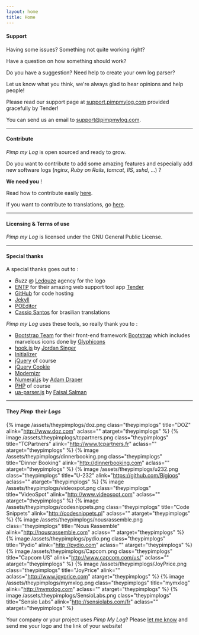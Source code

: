 ```yaml
---
layout: home
title: Home
---
```


#### Support

Having some issues? Something not quite working right?

Have a question on how something should work?

Do you have a suggestion? Need help to create your own log parser?

Let us know what you think, we're always glad to hear opinions and help people!

Please read our support page at [support.pimpmylog.com](http://support.pimpmylog.com) provided gracefully by Tender!

You can send us an email to [support@pimpmylog.com](mailto:support@pimpmylog.com).

---

#### Contribute

*Pimp my Log* is open sourced and ready to grow.

Do you want to contribute to add some amazing features and especially add new software logs (*nginx*, *Ruby on Rails*, *tomcat*, *IIS*, *sshd*, ...) ?

**We need you** !

Read how to contribute easily [here](/developer/).

If you want to contribute to translations, go [here](https://poeditor.com/join/project?hash=b767ddcd3dcd545253717a12d3fabfa1).

---

#### Licensing & Terms of use

*Pimp my Log* is licensed under the GNU General Public License.

---

#### Special thanks

A special thanks goes out to :

* *Buzz* @ [Ledouze](http://www.ledouze.fr) agency for the logo
* [ENTP](http://entp.com/) for their amazing web support tool app [Tender](http://tenderapp.com/)
* [GitHub](http://github.com) for code hosting
* [Jekyll](http://jekyllrb.com)
* [POEditor](http://poeditor.com)
* [Cassio Santos](http://www.cassiosantos.com) for brasilian translations

*Pimp my Log* uses these tools, so really thank you to :

* [Bootstrap Team](https://github.com/twbs?tab=members) for their front-end framework [Bootstrap](http://getbootstrap.com/) which includes marvelous icons done by [Glyphicons](http://glyphicons.com/)
* [hook.js](http://usehook.com/) by [Jordan Singer](https://github.com/jordansinger)
* [Initializer](http://www.initializr.com/)
* [jQuery](http://jquery.com/) of course
* [jQuery Cookie](https://github.com/carhartl/jquery-cookie)
* [Modernizr](http://modernizr.com/)
* [Numeral.js](http://numeraljs.com/) by [Adam Draper](https://github.com/adamwdraper)
* [PHP](http://www.php.net) of course
* [ua-parser.js](http://faisalman.github.io/ua-parser-js/) by [Faisal Salman](https://github.com/faisalman)

---

#### They *Pimp*&nbsp;&nbsp;their *Logs*

{% image /assets/theypimplogs/doz.png class="theypimplogs" title="DOZ" alink="http://www.doz.com" aclass="" atarget="theypimplogs" %}
{% image /assets/theypimplogs/tcpartners.png class="theypimplogs" title="TCPartners" alink="http://www.tcpartners.fr" aclass="" atarget="theypimplogs" %}
{% image /assets/theypimplogs/dinnerbooking.png class="theypimplogs" title="Dinner Booking" alink="http://dinnerbooking.com" aclass="" atarget="theypimplogs" %}
{% image /assets/theypimplogs/u232.png class="theypimplogs" title="U-232" alink="https://github.com/Bigjoos" aclass="" atarget="theypimplogs" %}
{% image /assets/theypimplogs/videospot.png class="theypimplogs" title="VideoSpot" alink="http://www.videospot.com" aclass="" atarget="theypimplogs" %}
{% image /assets/theypimplogs/codesnippets.png class="theypimplogs" title="Code Snippets" alink="http://codesnippets.pl" aclass="" atarget="theypimplogs" %}
{% image /assets/theypimplogs/nousrassemble.png class="theypimplogs" title="Nous Rassemble" alink="http://nousrassemble.com" aclass="" atarget="theypimplogs" %}
{% image /assets/theypimplogs/pydio.png class="theypimplogs" title="Pydio" alink="http://pydio.com" aclass="" atarget="theypimplogs" %}
{% image /assets/theypimplogs/Capcom.png class="theypimplogs" title="Capcom US" alink="http://www.capcom.com/us/" aclass="" atarget="theypimplogs" %}
{% image /assets/theypimplogs/JoyPrice.png class="theypimplogs" title="JoyPrice" alink="" aclass="http://www.joyprice.com" atarget="theypimplogs" %}
{% image /assets/theypimplogs/mymxlog.png class="theypimplogs" title="mymxlog" alink="http://mymxlog.com" aclass="" atarget="theypimplogs" %}
{% image /assets/theypimplogs/SensioLabs.png class="theypimplogs" title="Sensio Labs" alink="http://sensiolabs.com/fr" aclass="" atarget="theypimplogs" %}


Your company or your project uses *Pimp My Log*? Please [let me know](http://support.pimpmylog.com/discussion/new) and send me your logo and the link of your website!



